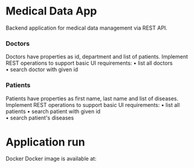 # Medical Data App

Backend application for medical data management via REST API.

### Doctors
Doctors have properties as id, department and list of patients. 
Implement REST operations to support basic UI requirements: 
• list all doctors  
• search doctor with given id

### Patients
Patients have properties as first name, last name and list of diseases. 
Implement REST operations to support basic UI requirements: 
• list all patients 
• search patient with given id  
• search patient's diseases



# Application run
Docker
Docker image is available at:
